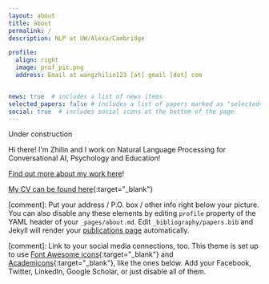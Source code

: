 ```yaml
---
layout: about
title: about
permalink: /
description: NLP at UW/Alexa/Cambridge

profile:
  align: right
  image: prof_pic.png
  address: Email at wangzhilin123 [at] gmail [dot] com


news: true  # includes a list of news items
selected_papers: false # includes a list of papers marked as "selected={true}"
social: true  # includes social icons at the bottom of the page
---
```


Under construction

Hi there! I'm Zhilin and I work on Natural Language Processing for Conversational AI, Psychology and Education!

[Find out more about my work here](/more)!  

[My CV can be found here](https://github.com/Zhilin123/Publications/blob/master/Zhilin_Wang_CV.pdf){:target="\_blank"}

[comment]: Put your address / P.O. box / other info right below your picture. You can also disable any these elements by editing `profile` property of the YAML header of your `_pages/about.md`. Edit `_bibliography/papers.bib` and Jekyll will render your [publications page](/al-folio/publications/) automatically.

[comment]: Link to your social media connections, too. This theme is set up to use [Font Awesome icons](http://fortawesome.github.io/Font-Awesome/){:target="\_blank"} and [Academicons](https://jpswalsh.github.io/academicons/){:target="\_blank"}, like the ones below. Add your Facebook, Twitter, LinkedIn, Google Scholar, or just disable all of them.
